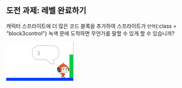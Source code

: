 ## 도전 과제: 레벨 완료하기

캐릭터 스프라이트에 더 많은 코드 블록을 추가하여 스프라이트가 `만약`{:class = "block3control"} 녹색 문에 도착하면 무언가를 말할 수 있게 할 수 있습니까?

![스크린샷](images/dodge-win.png)